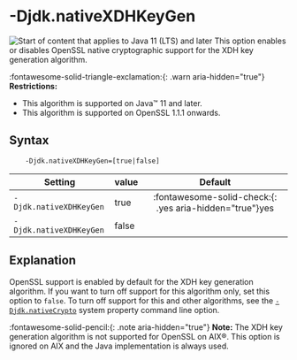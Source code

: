 <!--
* Copyright (c) 2017, 2024 IBM Corp. and others
*
* This program and the accompanying materials are made
* available under the terms of the Eclipse Public License 2.0
* which accompanies this distribution and is available at
* https://www.eclipse.org/legal/epl-2.0/ or the Apache
* License, Version 2.0 which accompanies this distribution and
* is available at https://www.apache.org/licenses/LICENSE-2.0.
*
* This Source Code may also be made available under the
* following Secondary Licenses when the conditions for such
* availability set forth in the Eclipse Public License, v. 2.0
* are satisfied: GNU General Public License, version 2 with
* the GNU Classpath Exception [1] and GNU General Public
* License, version 2 with the OpenJDK Assembly Exception [2].
*
* [1] https://www.gnu.org/software/classpath/license.html
* [2] https://openjdk.org/legal/assembly-exception.html
*
* SPDX-License-Identifier: EPL-2.0 OR Apache-2.0 OR GPL-2.0-only WITH Classpath-exception-2.0 OR GPL-2.0-only WITH OpenJDK-assembly-exception-1.0
-->

# -Djdk.nativeXDHKeyGen

![Start of content that applies to Java 11 (LTS) and later](cr/java11plus.png) This option enables or disables OpenSSL native cryptographic support for the XDH key generation algorithm.

:fontawesome-solid-triangle-exclamation:{: .warn aria-hidden="true"} **Restrictions:**

- This algorithm is supported on Java&trade; 11 and later.
- This algorithm is supported on OpenSSL 1.1.1 onwards.


## Syntax

        -Djdk.nativeXDHKeyGen=[true|false]


| Setting           | value    | Default                                                                        |
|-------------------|----------|:------------------------------------------------------------------------------:|
| `-Djdk.nativeXDHKeyGen` | true     | :fontawesome-solid-check:{: .yes aria-hidden="true"}<span class="sr-only">yes</span> |
| `-Djdk.nativeXDHKeyGen` | false    |                                                                                |

## Explanation

OpenSSL support is enabled by default for the XDH key generation algorithm. If you want to turn off support for this algorithm only, set this option to `false`. To turn off support for this and other algorithms, see the [`-Djdk.nativeCrypto`](djdknativecrypto.md) system property command line option.

:fontawesome-solid-pencil:{: .note aria-hidden="true"} **Note:** The XDH key generation algorithm is not supported for OpenSSL on AIX&reg;. This option is ignored on AIX and the Java implementation is always used.




<!-- ==== END OF TOPIC ==== djdknativexdhkeygen.md ==== -->
